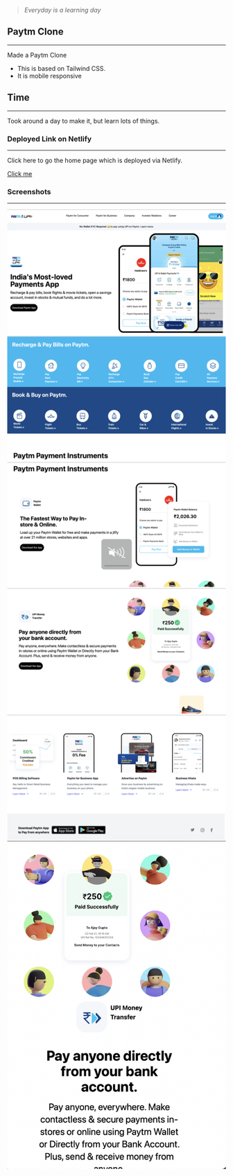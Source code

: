 > *Everyday is a learning day*

## Paytm Clone
___
Made a Paytm Clone
- This is based on Tailwind CSS.
- It is mobile responsive 

## Time
___
Took around a day to make it, but learn lots of things.


### Deployed Link on Netlify
___
Click here to go the home page which is deployed via Netlify.

[Click me](https://splendorous-frangipane-93085c.netlify.app)

### Screenshots
___

![ss1](./images/Screenshot%202022-09-01%20at%2011.24.08%20AM.png)
![ss2](./images/Screenshot%202022-09-01%20at%2011.24.16%20AM.png)
![ss2](./images/Screenshot%202022-09-01%20at%2011.24.25%20AM.png)
![ss2](./images/Screenshot%202022-09-01%20at%2011.24.36%20AM.png)
![ss2](./images/Screenshot%202022-09-01%20at%2011.24.44%20AM.png)
![ss2](./images/Screenshot%202022-09-01%20at%2011.25.20%20AM.png)